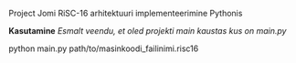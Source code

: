 Project Jomi
RiSC-16 arhitektuuri implementeerimine Pythonis

**Kasutamine**
*Esmalt veendu, et oled projekti main kaustas kus on main.py*

python main.py path/to/masinkoodi_failinimi.risc16

